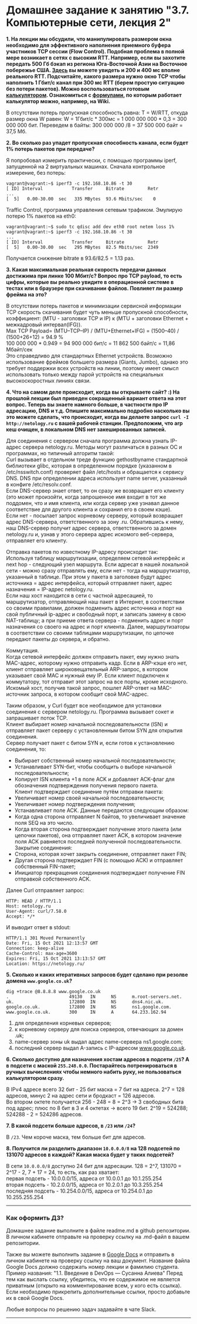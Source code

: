 # Домашнее задание к занятию "3.7. Компьютерные сети, лекция 2"

**1. На лекции мы обсудили, что манипулировать размером окна необходимо для эффективного наполнения приемного буфера участников TCP сессии (Flow Control). Подобная проблема в полной мере возникает в сетях с высоким RTT. Например, если вы захотите передать 500 Гб бэкап из региона Юга-Восточной Азии на Восточное побережье США. [Здесь](https://www.cloudping.co/grid) вы можете увидеть и 200 и 400 мс вполне реального RTT. Подсчитайте, какого размера нужно окно TCP чтобы наполнить 1 Гбит/с канал при 300 мс RTT (берем простую ситуацию без потери пакетов). Можно воспользоваться готовым [калькулятором](https://www.switch.ch/network/tools/tcp_throughput/). Ознакомиться с [формулами](https://en.wikipedia.org/wiki/TCP_tuning), по которым работает калькулятор можно, например, на Wiki.**  

В отсутствии потерь пропускная способность равна: T = W/RTT, откуда размер окна W равен: W = 1Гбит/с * 300мс = 1 000 000 000 * 0,3 = 300 000 000 бит. Переведем в байты: 300 000 000 /8 = 37 500 000 байт = 37,5 Мб.  
  
**2. Во сколько раз упадет пропускная способность канала, если будет 1% потерь пакетов при передаче?**

 Я попробовал измерить практически, с помощью программы iperf, запущенной на 2 виртуальных машинах.
Сначала контрольное измерение, без потерь:
```
vagrant@vagrant:~$ iperf3 -c 192.168.10.86 -t 30
[ ID] Interval           Transfer     Bitrate         Retr
...
[  5]   0.00-30.00  sec   335 MBytes  93.6 Mbits/sec    0  
```
Traffic Control, программа управления сетевым трафиком. Эмулирую потерю 1% пакетов на eth0:  
```
vagrant@vagrant:~$ sudo tc qdisc add dev eth0 root netem loss 1%
vagrant@vagrant:~$ iperf3 -c 192.168.10.86 -t 30
...
[ ID] Interval           Transfer     Bitrate         Retr
[  5]   0.00-30.00  sec   295 MBytes  82.5 Mbits/sec  2349 
```
Получается снижение bitrate  в 93.6/82.5 = 1.13 раз.  


**3. Какая  максимальная реальная скорость передачи данных достижима при линке 100 Мбит/с? Вопрос про TCP payload, то есть цифры, которые вы реально увидите в операционной системе в тестах или в браузере при скачивании файлов. Повлияет ли размер фрейма на это?**

В отсутствии потерь пакетов и минимизации сервисной информации TCP скорость скачивания будет чуть меньше пропускной способности, коэффициент: (MTU - заголовки TCP и IP) к (MTU + заголовки Ethernet + межкадровый интервал(IFG)).  
Max TCP Payload= (MTU–TCP–IP) / (MTU+Ethernet+IFG) = (1500–40) / (1500+26+12) = 94.9 %  
100 000 000 * 0.949 = 94 900 000 бит/с = 11 862 500 байт/с = 11,86 Мбайт/сек  
Это справедливо для стандартных Ethernet устройств. Возможно использование фреймов большего размера (Giants, Jumbo), однако это требует поддержки всех устройств на линии, поэтому имеет смысл использовать только между парой устройств на специальных высокоскоростных линиях связи.


**4. Что на самом деле происходит, когда вы открываете сайт? :)
На прошлой лекции был приведен сокращенный вариант ответа на этот вопрос. Теперь вы знаете намного больше, в частности про IP адресацию, DNS и т.д.
Опишите максимально подробно насколько вы это можете сделать, что происходит, когда вы делаете запрос `curl -I http://netology.ru` с вашей рабочей станции. Предположим, что arp кеш очищен, в локальном DNS нет закешированных записей.**

Для соединения с сервером сначала программа должна узнать IP-адрес сервера netology.ru. Методы могут различаться в разных ОС и программах, но типичный алгоритм такой:  
Curl вызывает в отдельном треде функцию gethostbyname стандартной библиотеки glibc, которая в определенном порядке (указанном в /etc/nsswitch.conf) проверяет файл /etc/hosts и обращается к сервису DNS. DNS при определении адреса использует name server, указанный в конфиге /etc/resolv.conf.  
Если DNS-сервер знает ответ, то он сразу же возвращает его клиенту (это может произойти, когда запрошенное имя входит в тот же поддомен, что и имя клиента, или когда сервер уже узнавал данное соответствие для другого клиента и сохранил его в своем кэше).  
Если нет - посылает запрос корневому серверу, который возвращает адрес DNS-сервера, ответственного за зону .ru. Обратившись к нему, наш DNS-сервер получит адрес сервера, ответственного за домен netology.ru и, узнав у этого сервера адрес искомого веб-сервера, отправляет его клиенту.

Отправка пакетов по известному IP-адресу происходит так:  
Используя таблицу маршрутизации, определяем сетевой интерфейс и next hop - следующий узел маршрута. Если адресат в нашей локальной сети - можно сразу отправлять ему, если нет - тогда на маршрутизатор, указанный в таблице. При этом у пакета в заголовке будут адрес источника = адрес интерфейса, который отправляет пакет, адрес назначения = IP-адрес netology.ru.  
Если наш хост находится в сети c частной адресацией, то маршрутизатор, отправляющий наш пакет в Интернет, в соответствии со своими правилами, должен подменить адрес источника и порт на свой публичный ip-адрес и свободный порт, и записать замену в свою NAT-таблицу; а при приеме ответа сервера - подменить адрес и порт назначения со своего на адрес и порт клиента.
Далее, маршрутизаторы в соответствии со своими таблицами маршрутизации, по цепочке передают пакеты до сервера, и обратно.

Коммутация.  
Когда сетевой интерфейс должен отправить пакет, ему нужно знать MAC-адрес, которому нужно отправить кадр. Если в ARP-кэше его нет, клиент отправляет широковещательный ARP-запрос, в котором указывает свой MAC и нужный ему IP. Если клиент подключен к коммутатору, тот отправит этот запрос на все порты, кроме исходного.  
Искомый хост, получив такой запрос, пошлет ARP-ответ на MAC-источник запроса, в котором сообщит свой MAC-адрес.   

Таким образом, у Curl будет все необходимое для установки соединения с сервером netology.ru. Программа вызывает сокет и запрашивает поток TCP.  
Клиент выбирает номер начальной последовательности (ISN) и отправляет пакет серверу с установленным битом SYN для открытия соединения.  
Сервер получает пакет с битом SYN и, если готов к установлению соединения, то:  
- Выбирает собственный номер начальной последовательности;
- Устанавливает SYN-бит, чтобы сообщить о выборе начальной последовательности;
- Копирует ISN клиента +1 в поле ACK и добавляет ACK-флаг для обозначения подтверждения получения первого пакета.  
Клиент подтверждает соединение путём отправки пакета:
- Увеличивает номер своей начальной последовательности;
- Увеличивает номер подтверждения получения;
- Устанавливает поле ACK.
Данные передаются следующим образом:
- Когда одна сторона отправляет N байтов, то увеличивает значение поля SEQ на это число.
- Когда вторая сторона подтверждает получение этого пакета (или цепочки пакетов), она отправляет пакет ACK, в котором значение поля ACK равняется последней полученной последовательности.
Закрытие соединения:
- Сторона, которая хочет закрыть соединение, отправляет пакет FIN;
- Другая сторона подтверждает FIN (с помощью ACK) и отправляет собственный FIN-пакет;
- Инициатор прекращения соединения подтверждает получение FIN отправкой собственного ACK.

Далее Curl отправляет запрос:
```
HTTP: HEAD / HTTP/1.1  
Host: netology.ru
User-Agent: curl/7.58.0
Accept: */*
```
И выводит ответ в stdout:  
```
HTTP/1.1 301 Moved Permanently
Date: Fri, 15 Oct 2021 12:13:57 GMT
Connection: keep-alive
Cache-Control: max-age=3600
Expires: Fri, 15 Oct 2021 13:13:57 GMT
Location: https://netology.ru/
```
**5. Сколько и каких итеративных запросов будет сделано при резолве домена `www.google.co.uk`?**
```
dig +trace @8.8.8.8 www.google.co.uk  
.                       49130   IN      NS      m.root-servers.net.
uk.                     172800  IN      NS      dns4.nic.uk.
google.co.uk.           172800  IN      NS      ns1.google.com.
www.google.co.uk.       300     IN      A       64.233.162.94
```
1) для определения корневых серверов;  
2) к корневому серверу для поиска серверов, отвечающих за домен .uk;  
3) name-сервер зоны uk выдал адрес name-сервера ns1.google.com;
4) последний сервер выдал A-запись с IP-адресом www.google.co.uk.  


**6. Сколько доступно для назначения хостам адресов в подсети `/25`? А в подсети с маской `255.248.0.0`. Постарайтесь потренироваться в ручных вычислениях чтобы немного набить руку, не пользоваться калькулятором сразу.**

В IPv4 адресе всего 32 бит - 25 бит маска = 7 бит на адреса. 2^7 = 128 адресов, минус 2 на адрес сети и бродкаст = 126 адресов.  
Во втором октете получается 256 - 248 = 8 = 2^3 -> 3 свободных бита под адрес; плюс по 8 бит в 3 и 4 октетах -> всего 19 бит. 2^19 = 524288; 524288 - 2 = 524286 адресов.  


**7. В какой подсети больше адресов, в `/23` или `/24`?**

В `/23`. Чем короче маска, тем больше бит для адресов.

**8. Получится ли разделить диапазон `10.0.0.0/8` на 128 подсетей по 131070 адресов в каждой? Какая маска будет у таких подсетей?**

В сети `10.0.0.0/8` доступно 24 бит для адресации. 128 = 2^7, 131070 = 2^17 - 2, 7 + 17 = 24, то есть, как раз хватает:  
первая подсеть - 10.0.0.0/15, адреса от 10.0.0.1 до 10.1.255.254  
вторая подсеть - 10.2.0.0/15, адреса от 10.2.0.1 до 10.3.255.254  
последняя подсеть - 10.254.0.0/15, адреса от 10.254.0.1 до 10.255.255.254

 
 ---

### Как оформить ДЗ?

Домашнее задание выполните в файле readme.md в github репозитории. В личном кабинете отправьте на проверку ссылку на .md-файл в вашем репозитории.

Также вы можете выполнить задание в [Google Docs](https://docs.google.com/document/u/0/?tgif=d) и отправить в личном кабинете на проверку ссылку на ваш документ.
Название файла Google Docs должно содержать номер лекции и фамилию студента. Пример названия: "1.1. Введение в DevOps — Сусанна Алиева"
Перед тем как выслать ссылку, убедитесь, что ее содержимое не является приватным (открыто на комментирование всем, у кого есть ссылка). 
Если необходимо прикрепить дополнительные ссылки, просто добавьте их в свой Google Docs.

Любые вопросы по решению задач задавайте в чате Slack.

---
